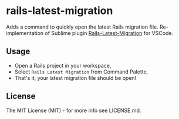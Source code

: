 # rails-latest-migration

Adds a command to quickly open the latest Rails migration file. Re-implementation of Sublime plugin [Rails-Latest-Migration](https://github.com/alexpls/Rails-Latest-Migration) for VSCode.

## Usage
* Open a Rails project in your workspace,
* Select `Rails Latest Migration` from Command Palette,
* That's it, your latest migration file should be open!

## License
The MIT License (MIT) - for more info see LICENSE.md.
